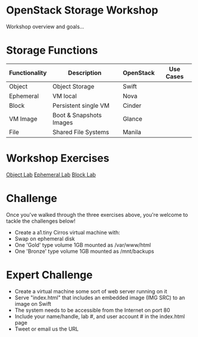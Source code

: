 # OpenStack Storage Workshop

Workshop overview and goals...

# Storage Functions

| Functionality  | Description              | OpenStack | Use Cases                                    |
| -------------- | -------------------------| ----------|--------------------------------------------- |
| Object         | Object Storage           | Swift     | |
| Ephemeral      | VM local                 | Nova      | |
| Block          | Persistent single VM     | Cinder    | |
| VM Image       | Boot & Snapshots Images  | Glance    | |
| File           | Shared File Systems      | Manila    | |

# Workshop Exercises

<A HREF="ObjectStorage.md">Object Lab</A> 
<A HREF="EphemeralStorage.md">Ephemeral Lab</A>
<A HREF="BlockStorage.md">Block Lab</A>  

# Challenge

Once you've walked through the three exercises above, you're welcome to tackle the challenges below!

* Create a a1.tiny Cirros virtual machine with:
* Swap on ephemeral disk
* One 'Gold' type volume 1GB mounted as /var/www/html
* One 'Bronze' type volume 1GB mounted as /mnt/backups

# Expert Challenge

* Create a virtual machine some sort of web server running on it
* Serve "index.html" that includes an embedded image (IMG SRC) to an image on Swift
* The system needs to be accessible from the Internet on port 80
* Include your name/handle, lab #, and user account # in the index.html page
* Tweet or email us the URL



